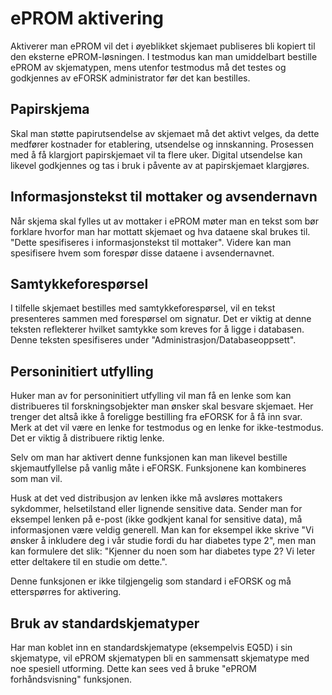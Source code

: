 # ePROM aktivering

Aktiverer man ePROM vil det i øyeblikket skjemaet publiseres bli kopiert til den eksterne ePROM-løsningen.
I testmodus kan man umiddelbart bestille ePROM av skjematypen, mens utenfor testmodus må det testes og godkjennes 
av eFORSK administrator før det kan bestilles.

## Papirskjema

Skal man støtte papirutsendelse av skjemaet må det aktivt velges, da dette medfører kostnader for etablering, utsendelse og innskanning. Prosessen med å få klargjort papirskjemaet vil ta flere uker. Digital utsendelse kan likevel godkjennes og tas i bruk i påvente av at papirskjemaet klargjøres.

## Informasjonstekst til mottaker og avsendernavn

Når skjema skal fylles ut av mottaker i ePROM møter man en tekst som bør forklare hvorfor man har mottatt skjemaet
og hva dataene skal brukes til. "Dette spesifiseres i informasjonstekst til mottaker". Videre kan man spesifisere hvem 
som forespør disse dataene i avsendernavnet.

## Samtykkeforespørsel

I tilfelle skjemaet bestilles med samtykkeforespørsel, vil en tekst presenteres sammen med forespørsel om signatur. 
Det er viktig at denne teksten reflekterer hvilket samtykke som kreves for å ligge i databasen.
Denne teksten spesifiseres under "Administrasjon/Databaseoppsett".

## Personinitiert utfylling

Huker man av for personinitiert utfylling vil man få en lenke som kan distribueres til forskningsobjekter man ønsker skal besvare skjemaet.
Her trenger det altså ikke å foreligge bestilling fra eFORSK for å få inn svar. Merk at det vil være en lenke for testmodus og en lenke for ikke-testmodus. Det er viktig å distribuere riktig lenke.

Selv om man har aktivert denne funksjonen kan man likevel bestille skjemautfyllelse på vanlig måte i eFORSK. Funksjonene kan kombineres som man vil.

Husk at det ved distribusjon av lenken ikke må avsløres mottakers sykdommer, helsetilstand eller lignende sensitive data. Sender man for eksempel lenken på e-post (ikke godkjent kanal for sensitive data), må informasjonen være veldig generell. Man kan for eksempel ikke skrive "Vi ønsker å inkludere deg i vår studie fordi du har diabetes type 2", men man kan formulere det slik: "Kjenner du noen som har diabetes type 2? Vi leter etter deltakere til en studie om dette.".

Denne funksjonen er ikke tilgjengelig som standard i eFORSK og må etterspørres for aktivering.

## Bruk av standardskjematyper

Har man koblet inn en standardskjematype (eksempelvis EQ5D) i sin skjematype, vil ePROM skjematypen bli en sammensatt skjematype med noe spesiell utforming. Dette kan sees ved å bruke "ePROM forhåndsvisning" funksjonen.

